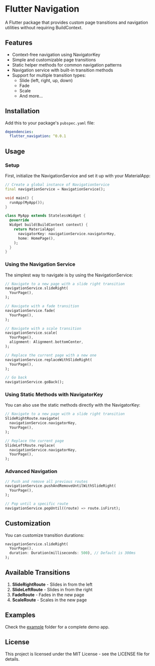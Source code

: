 # Flutter Navigation

A Flutter package that provides custom page transitions and navigation utilities without requiring BuildContext.

## Features

- Context-free navigation using NavigatorKey
- Simple and customizable page transitions
- Static helper methods for common navigation patterns
- Navigation service with built-in transition methods
- Support for multiple transition types:
  - Slide (left, right, up, down)
  - Fade
  - Scale
  - And more...

## Installation

Add this to your package's `pubspec.yaml` file:

```yaml
dependencies:
  flutter_navigation: ^0.0.1
```

## Usage

### Setup

First, initialize the NavigationService and set it up with your MaterialApp:

```dart
// Create a global instance of NavigationService
final navigationService = NavigationService();

void main() {
  runApp(MyApp());
}

class MyApp extends StatelessWidget {
  @override
  Widget build(BuildContext context) {
    return MaterialApp(
      navigatorKey: navigationService.navigatorKey,
      home: HomePage(),
    );
  }
}
```

### Using the Navigation Service

The simplest way to navigate is by using the NavigationService:

```dart
// Navigate to a new page with a slide right transition
navigationService.slideRight(
  YourPage(),
);

// Navigate with a fade transition
navigationService.fade(
  YourPage(),
);

// Navigate with a scale transition
navigationService.scale(
  YourPage(),
  alignment: Alignment.bottomCenter,
);

// Replace the current page with a new one
navigationService.replaceWithSlideRight(
  YourPage(),
);

// Go back
navigationService.goBack();
```

### Using Static Methods with NavigatorKey

You can also use the static methods directly with the NavigatorKey:

```dart
// Navigate to a new page with a slide right transition
SlideRightRoute.navigate(
  navigationService.navigatorKey,
  YourPage(),
);

// Replace the current page
SlideLeftRoute.replace(
  navigationService.navigatorKey,
  YourPage(),
);
```

### Advanced Navigation

```dart
// Push and remove all previous routes
navigationService.pushAndRemoveUntilWithSlideRight(
  YourPage(),
);

// Pop until a specific route
navigationService.popUntil((route) => route.isFirst);
```

## Customization

You can customize transition durations:

```dart
navigationService.slideRight(
  YourPage(),
  duration: Duration(milliseconds: 500), // Default is 300ms
);
```

## Available Transitions

1. **SlideRightRoute** - Slides in from the left
2. **SlideLeftRoute** - Slides in from the right 
3. **FadeRoute** - Fades in the new page
4. **ScaleRoute** - Scales in the new page

## Examples

Check the [example](./example/lib/main.dart) folder for a complete demo app.

## License

This project is licensed under the MIT License - see the LICENSE file for details.
